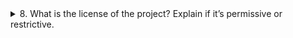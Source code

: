 <details>
   <summary>
      <span style="color: blue, font-weight: bold">8. What is the license of the project? Explain if it’s permissive or restrictive.</span>
   </summary>



</details>